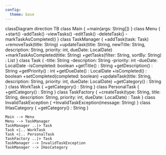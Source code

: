 ```yaml
---
config:
  theme: base
---
```

classDiagram
direction TB
    class Main {
	    +main(args: String[])
    }
    class Menu {
	    +start()
	    -addTask()
	    -viewTasks()
	    -editTask()
	    -deleteTask()
	    -markTaskAsCompleted()
    }
    class TaskManager {
	    +addTask(task: Task)
	    +removeTask(title: String)
	    +updateTask(title: String, newTitle: String, description: String, priority: int, dueDate: LocalDate)
	    +markTaskAsCompleted(title: String)
	    +getTasks(filter: String, sortBy: String) : List
    }
    class Task {
	    -title: String
	    -description: String
	    -priority: int
	    -dueDate: LocalDate
	    -isCompleted: boolean
	    +getTitle() : String
	    +getDescription() : String
	    +getPriority() : int
	    +getDueDate() : LocalDate
	    +isCompleted() : boolean
	    +setCompleted(completed: boolean)
	    +updateTask(title: String, description: String, priority: int, dueDate: LocalDate)
	    +getCategory() : String
    }
    class WorkTask {
	    +getCategory() : String
    }
    class PersonalTask {
	    +getCategory() : String
    }
    class TaskFactory {
	    +createTask(type: String, title: String, description: String, priority: int, dueDate: LocalDate) : Task
    }
    class InvalidTaskException {
	    +InvalidTaskException(message: String)
    }
    class IHasCategory {
	    +getCategory() : String
    }

    Main --> Menu
    Menu --> TaskManager
    TaskManager ..|> Task
    Task <|.. WorkTask
    Task <|.. PersonalTask
    TaskFactory ..|> Task
    TaskManager --> InvalidTaskException
    TaskManager --> IHasCategory
